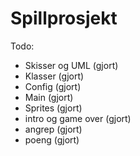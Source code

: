 # Spillprosjekt

Todo:

- Skisser og UML (gjort)
- Klasser (gjort)
- Config (gjort)
- Main (gjort)
- Sprites (gjort)
- intro og game over (gjort)
- angrep (gjort)
- poeng (gjort)
